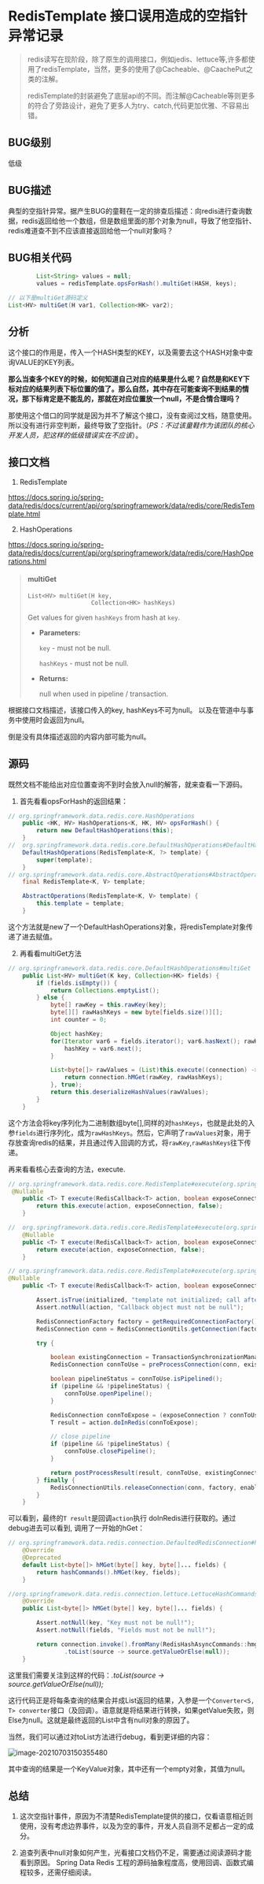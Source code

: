 # RedisTemplate 接口误用造成的空指针异常记录

> redis读写在现阶段，除了原生的调用接口，例如jedis、lettuce等,许多都使用了redisTemplate，当然，更多的使用了@Cacheable、@CaachePut之类的注解。
>
> redisTemplate的封装避免了底层api的不同。而注解@Cacheable等则更多的符合了旁路设计，避免了更多人为try、catch,代码更加优雅、不容易出错。

## BUG级别

低级

## BUG描述

典型的空指针异常。据产生BUG的童鞋在一定的排查后描述：向redis进行查询数据，redis返回给他一个数组，但是数组里面的那个对象为null，导致了他空指针、redis难道查不到不应该直接返回给他一个null对象吗？

## BUG相关代码

```java
        List<String> values = null;
        values = redisTemplate.opsForHash().multiGet(HASH, keys);

// 以下是multiGet源码定义
List<HV> multiGet(H var1, Collection<HK> var2);
```

## 分析

这个接口的作用是，传入一个HASH类型的KEY，以及需要去这个HASH对象中查询VALUE的KEY列表。

**那么当查多个KEY的时候，如何知道自己对应的结果是什么呢？自然是和KEY下标对应的结果列表下标位置的值了。那么自然，其中存在可能查询不到结果的情况，那下标肯定是不能乱的，那就在对应位置放一个null，不是合情合理吗？**

那使用这个借口的同学就是因为并不了解这个接口，没有查阅过文档，随意使用。所以没有进行非空判断，最终导致了空指针。（*PS：不过该童鞋作为该团队的核心开发人员，犯这样的低级错误实在不应该*）。

## 接口文档

1. RedisTemplate

https://docs.spring.io/spring-data/redis/docs/current/api/org/springframework/data/redis/core/RedisTemplate.html

2. HashOperations

https://docs.spring.io/spring-data/redis/docs/current/api/org/springframework/data/redis/core/HashOperations.html

> ####  multiGet
>
> ```
> List<HV> multiGet(H key,
>                   Collection<HK> hashKeys)
> ```
>
> Get values for given `hashKeys` from hash at `key`.
>
> - **Parameters:**
>
>   `key` - must not be null.
>
>   `hashKeys` - must not be null.
>
> - **Returns:**
>
>   null when used in pipeline / transaction.

根据接口文档描述，该接口传入的key, hashKeys不可为null。 以及在管道中与事务中使用时会返回为null。

倒是没有具体描述返回的内容内部可能为null。

## 源码

既然文档不能给出对应位置查询不到时会放入null的解答，就来查看一下源码。

1. 首先看看opsForHash的返回结果：

```java
// org.springframework.data.redis.core.HashOperations
    public <HK, HV> HashOperations<K, HK, HV> opsForHash() {
        return new DefaultHashOperations(this);
    }
//  org.springframework.data.redis.core.DefaultHashOperations#DefaultHashOperations
	DefaultHashOperations(RedisTemplate<K, ?> template) {
        super(template);
    }
// org.springframework.data.redis.core.AbstractOperations#AbstractOperations
    final RedisTemplate<K, V> template;

    AbstractOperations(RedisTemplate<K, V> template) {
        this.template = template;
    }
```

这个方法就是new了一个DefaultHashOperations对象，将redisTemplate对象传递了进去赋值。

2. 再看看multiGet方法

```java
// org.springframework.data.redis.core.DefaultHashOperations#multiGet
	public List<HV> multiGet(K key, Collection<HK> fields) {
        if (fields.isEmpty()) {
            return Collections.emptyList();
        } else {
            byte[] rawKey = this.rawKey(key);
            byte[][] rawHashKeys = new byte[fields.size()][];
            int counter = 0;

            Object hashKey;
            for(Iterator var6 = fields.iterator(); var6.hasNext(); rawHashKeys[counter++] = this.rawHashKey(hashKey)) {
                hashKey = var6.next();
            }

            List<byte[]> rawValues = (List)this.execute((connection) -> {
                return connection.hMGet(rawKey, rawHashKeys);
            }, true);
            return this.deserializeHashValues(rawValues);
        }
    }
```

这个方法会将key序列化为二进制数组byte[],同样的对`hashKeys`，也就是此处的入参`fields`进行序列化，成为`rawHashKeys`。然后，它声明了`rawValues`对象，用于存放查询redis的结果，并且通过传入回调的方式，将`rawKey`,`rawHashKeys`往下传递。

再来看看核心去查询的方法，execute.

```java
// org.springframework.data.redis.core.RedisTemplate#execute(org.springframework.data.redis.core.RedisCallback<T>, boolean) 
 @Nullable
    public <T> T execute(RedisCallback<T> action, boolean exposeConnection) {
        return this.execute(action, exposeConnection, false);
    }

// 	org.springframework.data.redis.core.RedisTemplate#execute(org.springframework.data.redis.core.RedisCallback<T>, boolean)
	@Nullable
	public <T> T execute(RedisCallback<T> action, boolean exposeConnection) {
		return execute(action, exposeConnection, false);
	}

// org.springframework.data.redis.core.RedisTemplate#execute(org.springframework.data.redis.core.RedisCallback<T>, boolean, boolean)
@Nullable
	public <T> T execute(RedisCallback<T> action, boolean exposeConnection, boolean pipeline) {

		Assert.isTrue(initialized, "template not initialized; call afterPropertiesSet() before using it");
		Assert.notNull(action, "Callback object must not be null");

		RedisConnectionFactory factory = getRequiredConnectionFactory();
		RedisConnection conn = RedisConnectionUtils.getConnection(factory, enableTransactionSupport);

		try {

			boolean existingConnection = TransactionSynchronizationManager.hasResource(factory);
			RedisConnection connToUse = preProcessConnection(conn, existingConnection);

			boolean pipelineStatus = connToUse.isPipelined();
			if (pipeline && !pipelineStatus) {
				connToUse.openPipeline();
			}

			RedisConnection connToExpose = (exposeConnection ? connToUse : createRedisConnectionProxy(connToUse));
			T result = action.doInRedis(connToExpose);

			// close pipeline
			if (pipeline && !pipelineStatus) {
				connToUse.closePipeline();
			}

			return postProcessResult(result, connToUse, existingConnection);
		} finally {
			RedisConnectionUtils.releaseConnection(conn, factory, enableTransactionSupport);
		}
	}
```

可以看到，最终的`T result`是回调`action`执行 doInRedis进行获取的。通过debug进去可以看到, 调用了一开始的hGet：

```java
// org.springframework.data.redis.connection.DefaultedRedisConnection#hMGet
	@Override
	@Deprecated
	default List<byte[]> hMGet(byte[] key, byte[]... fields) {
		return hashCommands().hMGet(key, fields);
	}

//org.springframework.data.redis.connection.lettuce.LettuceHashCommands#hMGet
	@Override
	public List<byte[]> hMGet(byte[] key, byte[]... fields) {

		Assert.notNull(key, "Key must not be null!");
		Assert.notNull(fields, "Fields must not be null!");

		return connection.invoke().fromMany(RedisHashAsyncCommands::hmget, key, fields)
				.toList(source -> source.getValueOrElse(null));
	}
```

这里我们需要关注到这样的代码：*.toList(source -> source.getValueOrElse(null));*

这行代码正是将每条查询的结果合并成List返回的结果，入参是一个`Converter<S, T> converter`接口（及回调）。语意就是将结果进行转换，如果getValue失败，则Else为null。这就是最终返回的List中含有null对象的原因了。

当然，我们可以通过对toList方法进行debug，看到更详细的内容：

![image-20210703150355480](/home/wanglh/.config/Typora/typora-user-images/image-20210703150355480.png)

其中查询的结果是一个KeyValue对象，其中还有一个empty对象，其值为null。

## 总结

1. 这次空指针事件，原因为不清楚RedisTemplate提供的接口，仅看语意相近则使用，没有考虑边界事件，以及为空的事件，开发人员自测不足都占一定的成分。

2. 追查列表中null对象如何产生，光看接口文档仍不足，需要通过阅读源码才能看到原因。 Spring Data Redis 工程的源码抽象程度高，使用回调、函数式编程较多，还需仔细阅读。